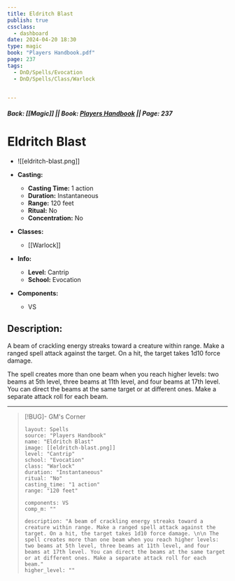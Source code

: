 ```yaml
---
title: Eldritch Blast
publish: true
cssclass:
  - dashboard
date: 2024-04-20 18:30
type: magic
book: "Players Handbook.pdf"
page: 237
tags:
  - DnD/Spells/Evocation
  - DnD/Spells/Class/Warlock


---
```


##### Back: [[Magic]] || Book: [Players Handbook](https://drive.google.com/drive/folders/1O5bhpYizcIT5xxAoLOuzCRht_PVS7VSG?usp=sharing) || Page: 237

# Eldritch Blast
- ![[eldritch-blast.png]]
- **Casting:**
    - **Casting Time:** 1 action
    - **Duration:** Instantaneous
    - **Range:** 120 feet
    - **Ritual:** No
    - **Concentration:** No
- **Classes:**
    - [[Warlock]]

- **Info:**
    - **Level:** Cantrip
    - **School:** Evocation
- **Components:**
    - VS


## Description:
A beam of crackling energy streaks toward a creature within range. Make a ranged spell attack against the target. On a hit, the target takes 1d10 force damage. 

 The spell creates more than one beam when you reach higher levels: two beams at 5th level, three beams at 11th level, and four beams at 17th level. You can direct the beams at the same target or at different ones. Make a separate attack roll for each beam.



---

> [!BUG]- GM's Corner
>
> ```statblock
> layout: Spells
> source: "Players Handbook"
> name: "Eldritch Blast"
> image: [[eldritch-blast.png]]
> level: "Cantrip"
> school: "Evocation"
> class: "Warlock"
> duration: "Instantaneous"
> ritual: "No"
> casting_time: "1 action"
> range: "120 feet"
>
> components: VS
> comp_m: ""
>
> description: "A beam of crackling energy streaks toward a creature within range. Make a ranged spell attack against the target. On a hit, the target takes 1d10 force damage. \n\n The spell creates more than one beam when you reach higher levels: two beams at 5th level, three beams at 11th level, and four beams at 17th level. You can direct the beams at the same target or at different ones. Make a separate attack roll for each beam."
> higher_level: ""
> ```
